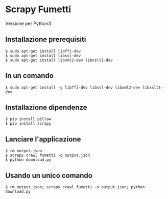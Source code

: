 # Scrapy Fumetti
Versione per Python3

## Installazione prerequisiti

```
$ sudo apt-get install libffi-dev
$ sudo apt-get install libssl-dev
$ sudo apt-get install libxml2-dev libxslt1-dev
```

## In un comando

```
$ sudo apt-get install -y libffi-dev libssl-dev libxml2-dev libxslt1-dev
```

## Installazione dipendenze

```
$ pip install pillow
$ pip install scrapy
```

## Lanciare l'applicazione
```
$ rm output.json
$ scrapy crawl fumetti -o output.json
$ python download.py
```

## Usando un unico comando
```
$ rm output.json; scrapy crawl fumetti -o output.json; python download.py
```
